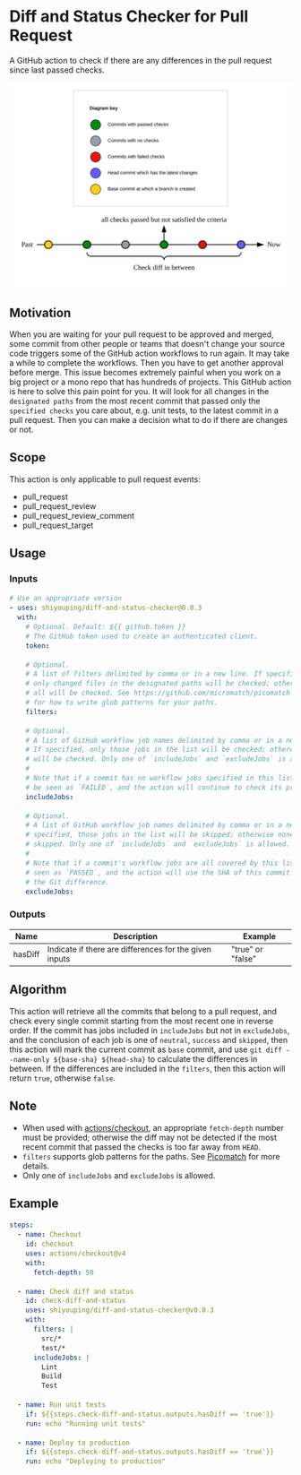 # Diff and Status Checker for Pull Request

A GitHub action to check if there are any differences in the pull request since last passed checks.

![How it works](./diagram.svg)

## Motivation

When you are waiting for your pull request to be approved and merged, some commit from other people or teams that doesn't change your source code triggers some of the GitHub action workflows to run again. It may take a while to complete the workflows. Then you have to get another approval before merge. This issue becomes extremely painful when you work on a big project or a mono repo that has hundreds of projects. This GitHub action is here to solve this pain point for you. It will look for all changes in the `designated paths` from the most recent commit that passed only the `specified checks` you care about, e.g. unit tests, to the latest commit in a pull request. Then you can make a decision what to do if there are changes or not.

## Scope

This action is only applicable to pull request events:

- pull_request
- pull_request_review
- pull_request_review_comment
- pull_request_target

## Usage

### Inputs

```yaml
# Use an appropriate version
- uses: shiyouping/diff-and-status-checker@0.0.3
  with:
    # Optional. Default: ${{ github.token }}
    # The GitHub token used to create an authenticated client.
    token:

    # Optional.
    # A list of filters delimited by comma or in a new line. If specified,
    # only changed files in the designated paths will be checked; otherwise
    # all will be checked. See https://github.com/micromatch/picomatch
    # for how to write glob patterns for your paths.
    filters:

    # Optional.
    # A list of GitHub workflow job names delimited by comma or in a new line.
    # If specified, only those jobs in the list will be checked; otherwise all
    # will be checked. Only one of `includeJobs` and `excludeJobs` is allowed.
    #
    # Note that if a commit has no workflow jobs specified in this list, it will
    # be seen as `FAILED`, and the action will continue to check its previous commits.
    includeJobs:

    # Optional.
    # A list of GitHub workflow job names delimited by comma or in a new line. If
    # specified, those jobs in the list will be skipped; otherwise none will be
    # skipped. Only one of `includeJobs` and `excludeJobs` is allowed.
    #
    # Note that if a commit's workflow jobs are all covered by this list, it will be
    # seen as `PASSED`, and the action will use the SHA of this commit to calculate
    # the Git difference.
    excludeJobs:
```

### Outputs

| Name    | Description                                            | Example           |
| ------- | ------------------------------------------------------ | ----------------- |
| hasDiff | Indicate if there are differences for the given inputs | "true" or "false" |

## Algorithm

This action will retrieve all the commits that belong to a pull request, and check every single commit starting from the most recent one in reverse order. If the commit has jobs included in `includeJobs` but not in `excludeJobs`, and the conclusion of each job is one of `neutral`, `success` and `skipped`, then this action will mark the current commit as `base` commit, and use `git diff --name-only ${base-sha} ${head-sha}` to calculate the differences in between. If the differences are included in the `filters`, then this action will return `true`, otherwise `false`.

## Note

- When used with [actions/checkout](https://github.com/marketplace/actions/checkout), an appropriate `fetch-depth` number must be provided; otherwise the diff may not be detected if the most recent commit that passed the checks is too far away from `HEAD`.
- `filters` supports glob patterns for the paths. See [Picomatch](https://github.com/micromatch/picomatch) for more details.
- Only one of `includeJobs` and `excludeJobs` is allowed.

## Example

```yaml
steps:
  - name: Checkout
    id: checkout
    uses: actions/checkout@v4
    with:
      fetch-depth: 50

  - name: Check diff and status
    id: check-diff-and-status
    uses: shiyouping/diff-and-status-checker@v0.0.3
    with:
      filters: |
        src/*
        test/*
      includeJobs: |
        Lint
        Build
        Test

  - name: Run unit tests
    if: ${{steps.check-diff-and-status.outputs.hasDiff == 'true'}}
    run: echo "Running unit tests"

  - name: Deploy to production
    if: ${{steps.check-diff-and-status.outputs.hasDiff == 'true'}}
    run: echo "Deploying to production"
```
